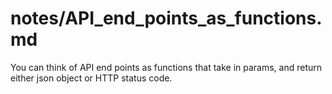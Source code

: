 # notes/API_end_points_as_functions.md
You can think of API end points as functions that take in params, and return either json object or HTTP status code.
